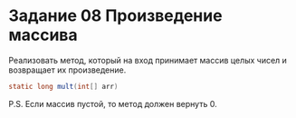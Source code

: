 # Задание 08 Произведение массива

Реализовать метод, который на вход принимает массив целых чисел и возвращает их произведение.
```java
static long mult(int[] arr)
```
P.S. Если массив пустой, то метод должен вернуть 0.
